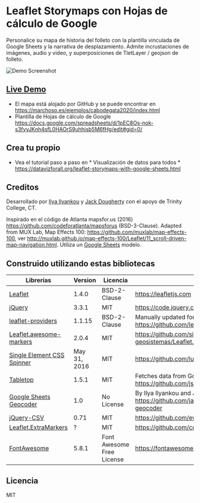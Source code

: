 # Leaflet Storymaps con Hojas de cálculo de Google
Personalice su mapa de historia del folleto con la plantilla vinculada de Google Sheets y la narrativa de desplazamiento. Admite incrustaciones de imágenes, audio y video, y superposiciones de TletLayer / geojson de folleto.

![Demo Screenshot](media/screenshot.jpg)

## [Live Demo](https://marchoso.es/ejemplos/cabodegata2020/index.html)
- El mapa está alojado por GitHub y se puede encontrar en https://marchoso.es/ejemplos/cabodegata2020/index.html
- Plantilla de Hojas de cálculo de Google https://docs.google.com/spreadsheets/d/1pEC8Os-nok-s3fyvJKnh4sfL0HAOrS9uhhisb5M6fHg/edit#gid=0/
                         
## Crea tu propio
- Vea el tutorial paso a paso en * Visualización de datos para todos * https://datavizforall.org/leaflet-storymaps-with-google-sheets.html

## Creditos
Desarrollado por [Ilya Ilyankou](https://github.com/ilyankou) y [Jack Dougherty](https://github.com/jackdougherty) con el apoyo de Trinity College, CT.

Inspirado en el código de Atlanta mapsfor.us (2016) https://github.com/codeforatlanta/mapsforus (BSD-3-Clause). Adapted from MUX Lab, Map Effects 100: https://github.com/muxlab/map-effects-100, ver http://muxlab.github.io/map-effects-100/Leaflet/11_scroll-driven-map-navigation.html. Utiliza un [Google Sheets](https://www.google.com/sheets/about/) modelo.

## Construido utilizando estas bibliotecas

| Librerías | Version | Licencia | Notas |
|--       |--       |--       |--
| [Leaflet](https://leafletjs.com)| 1.4.0 | BSD-2-Clause | https://leafletjs.com
| [jQuery](https://code.jquery.com) | 3.3.1| MIT | https://code.jquery.com
| [leaflet-providers](https://github.com/leaflet-extras/leaflet-providers) | 1.1.15 | BSD-2-Clause | Manually updated for Carto https https://github.com/leaflet-extras/leaflet-providers |
| [Leaflet.awesome-markers](https://github.com/sigma-geosistemas/Leaflet.awesome-markers) | 2.0.4 | MIT | https://github.com/sigma-geosistemas/Leaflet.awesome-markers |
| [Single Element CSS Spinner](https://github.com/lukehaas/css-loaders) | May 31, 2016| MIT| https://github.com/lukehaas/css-loaders|
| [Tabletop](https://github.com/jsoma/tabletop) | 1.5.1 | MIT | Fetches data from Google Sheet template. https://github.com/jsoma/tabletop
| [Google Sheets Geocoder](https://github.com/jackdougherty/google-sheets-geocoder) | 1.0 | No License | By Ilya Ilyankou and Jack Dougherty https://github.com/jackdougherty/google-sheets-geocoder
| [jQuery-CSV](https://github.com/evanplaice/jquery-csv) | 0.71 | MIT | https://github.com/evanplaice/jquery-csv
| [Leaflet.ExtraMarkers](https://github.com/coryasilva/Leaflet.ExtraMarkers) | ? | MIT | https://github.com/coryasilva/Leaflet.ExtraMarkers
| [FontAwesome](https://fontawesome.com) | 5.8.1 | Font Awesome Free License | https://fontawesome.com |

## Licencia
MIT
